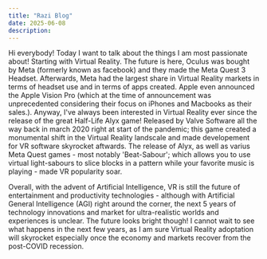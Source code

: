 ```yaml
---
title: "Razi Blog"
date: 2025-06-08
description:
---
```


Hi everybody! Today I want to talk about the things I am most passionate about! Starting with Virtual Reality. 
The future is here, Oculus was bought by Meta (formerly known as facebook) and they made the Meta Quest 3 Headset. 
Afterwards, Meta had the largest share in Virtual Reality markets in terms of headset use and in terms of apps created.
Apple even announced the Apple Vision Pro (which at the time of announcement was unprecedented considering their focus on iPhones and Macbooks as their sales.).
Anyway, I've always been interested in Virtual Reality ever since the release of the great Half-Life Alyx game! Released by Valve Software all the way back in march 2020 right at start of the pandemic; this game created a monumental shift in the Virtual Reality landscale and made developement for VR software skyrocket aftwards. The release of Alyx, as well as varius Meta Quest games - most notably 'Beat-Sabour'; which allows you to use virtual light-sabours to slice blocks in a pattern while your favorite music is playing - made VR popularity soar.

Overall, with the advent of Artificial Intelligence, VR is still the future of entertainment and productivity technologies - although with Artificial General Intelligence (AGI) right around the corner, the next 5 years of technology innovations and market for ultra-realistic worlds and experiences is unclear. The future looks bright though! I cannot wait to see what happens in the next few years, as I am sure Virtual Reality adoptation will skyrocket especially once the economy and markets recover from the post-COVID recession.
